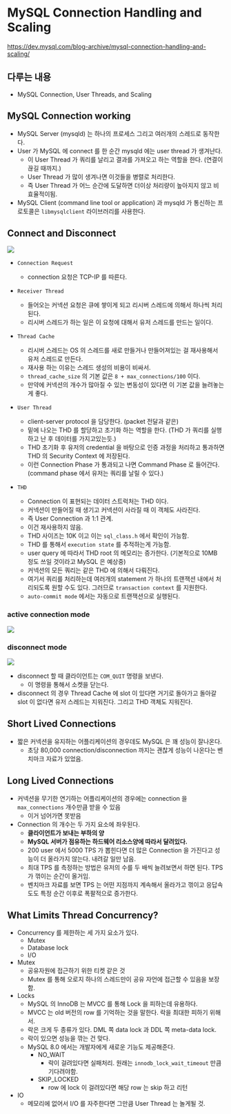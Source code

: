 # MySQL Connection Handling and Scaling

https://dev.mysql.com/blog-archive/mysql-connection-handling-and-scaling/

## 다루는 내용

- MySQL Connection, User Threads, and Scaling

## MySQL Connection working

- MySQL Server (mysqld) 는 하나의 프로세스 그리고 여러개의 스레드로 동작한다.
- User 가 MySQL 에 connect 를 한 순간 mysqld 에는 user thread 가 생겨난다.
    - 이 User Thread 가 쿼리를 날리고 결과를 가져오고 하는 역할을 한다. (연결이 끊길 때까지.)
    - User Thread 가 많이 생겨나면 이것들을 병렬로 처리한다.
    - 즉 User Thread 가 어느 순간에 도달하면 더이상 처리량이 높아지지 않고 비효율적이됨.
- MySQL Client (command line tool or application) 과 mysqld 가 통신하는 프로토콜은 `libmysqlclient` 라이브러리를 사용한다.

## Connect and Disconnect

![](./images/mysql_connect.png)

- `Connection Request`
    - connection 요청은 TCP-IP 를 따른다.

- `Receiver Thread`
    - 들어오는 커넥션 요청은 큐에 쌓이게 되고 리시버 스레드에 의해서 하나씩 처리된다.
    - 리시버 스레드가 하는 일은 이 요청에 대해서 유저 스레드를 만드는 일이다.

- `Thread Cache`
    - 리시버 스레드는 OS 의 스레드를 새로 만들거나 만들어져있는 걸 재사용해서 유저 스레드로 만든다.
    - 재사용 하는 이유는 스레드 생성의 비용이 비싸서.
    - `thread_cache_size` 의 기본 값은 `8 + max_connections/100` 이다.
    - 만약에 커넥션의 개수가 많아질 수 있는 변동성이 있다면 이 기본 값을 늘려놓는게 좋다.

- `User Thread`
    - client-server protocol 을 담당한다. (packet 전달과 같은)
    - 밑에 나오는 THD 를 할당하고 초기화 하는 역할을 한다. (THD 가 쿼리를 실행하고 난 후 데이터를 가지고있는듯.)
    - THD 초기화 후 유저의 credential 을 바탕으로 인증 과정을 처리하고 통과하면 THD 의 Security Context 에 저장된다.
    - 이런 Connection Phase 가 통과되고 나면 Command Phase 로 들어간다. (command phase 에서 유저는 쿼리를 날릴 수 있다.)

- `THD`
    - Connection 이 표현되는 데이터 스트럭처는 THD 이다.
    - 커넥션이 만들어질 때 생기고 커넥션이 사라질 때 이 객체도 사라진다.
    - 즉 User Connection 과 1:1 관계.
    - 이건 재사용하지 않음.
    - THD 사이즈는 10K 이고 이는 `sql_class.h` 에서 확인이 가능함.
    - THD 를 통해서 `execution state` 를 추적하는게 가능함.
    - user query 에 따라서 THD root 의 메모리는 증가한다. (기본적으로 10MB 정도 쓰일 것이라고 MySQL 은 예상중)
    - 커넥션의 모든 쿼리는 같은 THD 에 의해서 다뤄진다.
    - 여기서 쿼리를 처리하는데 여러개의 statement 가 하나의 트랜잭션 내에서 처리되도록 원할 수도 있다. 그러므로 `transaction context` 를 지원한다.
    - `auto-commit mode` 에서는 자동으로 트랜잭션으로 실행된다.

### active connection mode

![](./images/active_mode.png)

### disconnect mode

![](./images/disconnect_mode.png)

- disconnect 할 때 클라이언트는 `COM_QUIT` 명령을 보낸다.
    - 이 명령을 통해서 소켓을 닫는다.
- disconnect 의 경우 Thread Cache 에 slot 이 있다면 거기로 돌아가고 돌아갈 slot 이 없다면 유저 스레드는 지워진다. 그리고 THD 객체도 지워진다.

## Short Lived Connections

- 짧은 커넥션을 유지하는 어플리케이션의 경우데도 MySQL 은 꽤 성능이 잘나온다.
    - 초당 80,000 connection/disconnection 까지는 괜찮게 성능이 나온다는 벤치마크 자료가 있었음.

## Long Lived Connections

- 커넥션을 무기한 연기하는 어플리케이션의 경우에는 connection 을 `max_connections` 개수만큼 받을 수 있음
    - 이거 넘어가면 못받음
- Connection 의 개수는 두 가지 요소에 좌우된다.
    - **클라이언트가 보내는 부하의 양**
    - **MySQL 서버가 점유하는 하드웨어 리소스양에 따라서 달려있다.**
    - 200 user 에서 5000 TPS 가 뽑힌다면 더 많은 Connection 을 가진다고 성능이 더 올라가지 않는다. 내려갈 일만 남음.
    - 최대 TPS 를 측정하는 방법은 유저의 수를 두 배씩 늘려보면서 하면 된다. TPS 가 꺾이는 순간이 올거임.
    - 벤치마크 자료를 보면 TPS 는 어떤 지점까지 계속해서 올라가고 꺾이고 응답속도도 특정 순간 이후로 폭팔적으로 증가한다.

## What Limits Thread Concurrency?

- Concurrency 를 제한하는 세 가지 요소가 있다.
    - Mutex
    - Database lock
    - I/O
- Mutex
    - 공유자원에 접근하기 위한 티켓 같은 것
    - Mutex 를 통해 오로지 하나의 스레드만이 공유 자언에 접근할 수 있음을 보장함.
- Locks
    - MySQL 의 InnoDB 는 MVCC 를 통해 Lock 을 피하는데 유용하다.
    - MVCC 는 old 버전의 row 를 기억하는 것을 말한다. 락을 최대한 피하기 위해서.
    - 락은 크게 두 종류가 있다. DML 쪽 data lock 과 DDL 쪽 meta-data lock.
    - 락이 있으면 성능을 깎는 건 맞다.
    - MySQL 8.0 에서는 개발자에게 새로운 기능도 제공해준다.
        - NO_WAIT
            - 락이 걸려있다면 실패처리. 원래는 `innodb_lock_wait_timeout` 만큼 기다려야함.
        - SKIP_LOCKED
            - row 에 lock 이 걸려있다면 해당 row 는 skip 하고 리턴
- IO
    - 메모리에 없어서 I/O 를 자주한다면 그만큼 User Thread 는 놀게될 것.


